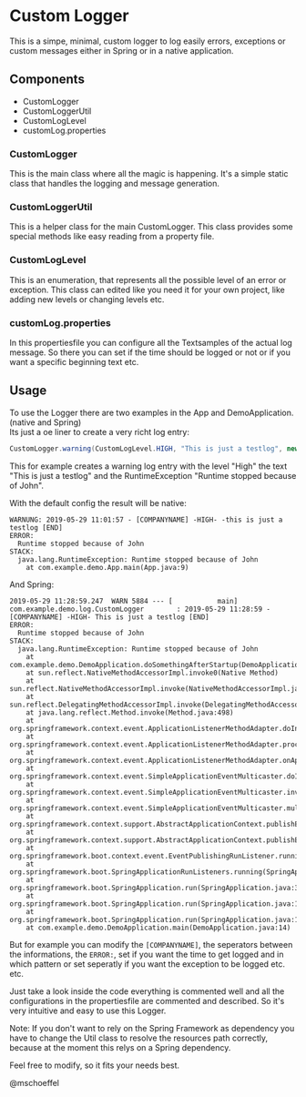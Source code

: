 # Custom Logger
This is a simpe, minimal, custom logger to log easily errors, exceptions or custom messages either in Spring or in a native application.

## Components
- CustomLogger
- CustomLoggerUtil
- CustomLogLevel
- customLog.properties

### CustomLogger
This is the main class where all the magic is happening. It's a simple static class that handles the logging and message generation.

### CustomLoggerUtil
This is a helper class for the main CustomLogger. This class provides some special methods like easy reading from a property file.

### CustomLogLevel
This is an enumeration, that represents all the possible level of an error or exception. This class can edited like you need it for your own project, like adding new levels or changing levels etc.

### customLog.properties
In this propertiesfile you can configure all the Textsamples of the actual log message. So there you can set if the time should be logged or not or if you want a specific beginning text etc.

## Usage
To use the Logger there are two examples in the App and DemoApplication. (native and Spring)\
Its just a oe liner to create a very richt log entry:
```java
CustomLogger.warning(CustomLogLevel.HIGH, "This is just a testlog", new RuntimeException("Runtime stopped because of John"));
```
This for example creates a warning log entry with the level "High" the text "This is just a testlog" and the RuntimeException "Runtime stopped because of John".

With the default config the result will be native:
```text
WARNUNG: 2019-05-29 11:01:57 - [COMPANYNAME] -HIGH- -this is just a testlog [END]
ERROR:
  Runtime stopped because of John
STACK:
  java.lang.RuntimeException: Runtime stopped because of John
	at com.example.demo.App.main(App.java:9)
```
And Spring:
```text
2019-05-29 11:28:59.247  WARN 5884 --- [           main] com.example.demo.log.CustomLogger        : 2019-05-29 11:28:59 - [COMPANYNAME] -HIGH- This is just a testlog [END]
ERROR:
  Runtime stopped because of John
STACK:
  java.lang.RuntimeException: Runtime stopped because of John
	at com.example.demo.DemoApplication.doSomethingAfterStartup(DemoApplication.java:23)
	at sun.reflect.NativeMethodAccessorImpl.invoke0(Native Method)
	at sun.reflect.NativeMethodAccessorImpl.invoke(NativeMethodAccessorImpl.java:62)
	at sun.reflect.DelegatingMethodAccessorImpl.invoke(DelegatingMethodAccessorImpl.java:43)
	at java.lang.reflect.Method.invoke(Method.java:498)
	at org.springframework.context.event.ApplicationListenerMethodAdapter.doInvoke(ApplicationListenerMethodAdapter.java:261)
	at org.springframework.context.event.ApplicationListenerMethodAdapter.processEvent(ApplicationListenerMethodAdapter.java:179)
	at org.springframework.context.event.ApplicationListenerMethodAdapter.onApplicationEvent(ApplicationListenerMethodAdapter.java:142)
	at org.springframework.context.event.SimpleApplicationEventMulticaster.doInvokeListener(SimpleApplicationEventMulticaster.java:172)
	at org.springframework.context.event.SimpleApplicationEventMulticaster.invokeListener(SimpleApplicationEventMulticaster.java:165)
	at org.springframework.context.event.SimpleApplicationEventMulticaster.multicastEvent(SimpleApplicationEventMulticaster.java:139)
	at org.springframework.context.support.AbstractApplicationContext.publishEvent(AbstractApplicationContext.java:402)
	at org.springframework.context.support.AbstractApplicationContext.publishEvent(AbstractApplicationContext.java:359)
	at org.springframework.boot.context.event.EventPublishingRunListener.running(EventPublishingRunListener.java:105)
	at org.springframework.boot.SpringApplicationRunListeners.running(SpringApplicationRunListeners.java:78)
	at org.springframework.boot.SpringApplication.run(SpringApplication.java:332)
	at org.springframework.boot.SpringApplication.run(SpringApplication.java:1260)
	at org.springframework.boot.SpringApplication.run(SpringApplication.java:1248)
	at com.example.demo.DemoApplication.main(DemoApplication.java:14)
```

But for example you can modify the `[COMPANYNAME]`, the seperators between the informations, the `ERROR:`, set if you want the time to get logged and in which pattern or set seperatly if you want the exception to be logged etc. etc.

Just take a look inside the code everything is commented well and all the configurations in the propertiesfile are commented and described. So it's very intuitive and easy to use this Logger.

Note: If you don't want to rely on the Spring Framework as dependency you have to change the Util class to resolve the resources path correctly, because at the moment this relys on a Spring dependency.

Feel free to modify, so it fits your needs best.

@mschoeffel
